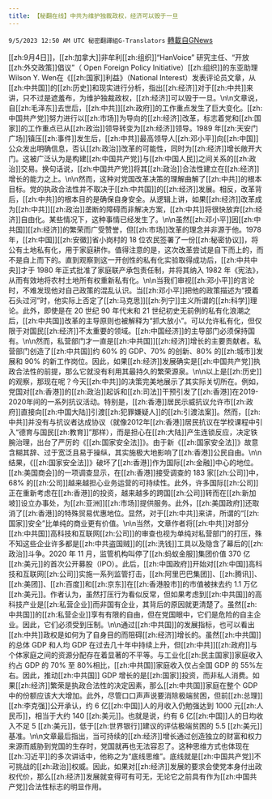 ```yaml
---
title: 【秘翻在线】中共为维护独裁政权，经济可以毁于一旦
---
```

`9/5/2023 12:50 AM UTC 秘密翻譯組G-Translators` [轉載自GNews](https://gnews.org/articles/1645014)

[[zh:9月4日]]，[[zh:加拿大]]非牟利[[zh:组织]]“HanVoice” 研究主任、“开放[[zh:外交政策]]倡议”（ Open Foreign Policy Initiative）[[zh:组织]]的东亚助理Wilson Y. Wen在《[[zh:国家]]利益》（National Interest）发表评论员文章，从[[zh:中共国]]的[[zh:历史]]和现实进行分析，指出[[zh:经济]]对于[[zh:中共]]来讲，只不过是遮羞布，为维护独裁政权，[[zh:经济]]可以毁于一旦。\n\n文章说，自[[zh:毛泽东]]去世后，[[zh:中共]][[zh:政府]]的工作重点发生了巨大变化。[[zh:中国共产党]]努力进行以[[zh:市场]]为导向的[[zh:经济]]改革，标志着党和[[zh:国家]]的工作重点已从[[zh:政治]]领导转变为[[zh:经济]]领导。1989 年[[zh:天安门广场]]镇压[[zh:事件]]发生后，[[zh:中共]]最高领导人[[zh:邓小平]]向[[zh:中国]]公众发出明确信息，否认[[zh:政治]]改革的可能性，同时为[[zh:经济]]增长敞开大门。这被广泛认为是构建[[zh:中国共产党]]与[[zh:中国人民]]之间关系的[[zh:政治]]交易。换句话说，[[zh:中国共产党]]将其[[zh:政治]]合法性建立在[[zh:经济]]增长的能力之上。\n\n然而，这种对党国改革决策的理解曲解了[[zh:中共]]的根本目标。党的执政合法性并不取决于[[zh:中共国]]的[[zh:经济]]发展。相反，改革背后，[[zh:中共]]的根本目的是确保自身安全。从逻辑上讲，如果[[zh:经济]]改革成为[[zh:中共]][[zh:政治]]垄断的障碍而非解决方案，[[zh:中共]]将很快放弃[[zh:经济]]自由化。某些情况下，这种事情已经发生了。\n\n虽然[[zh:邓小平]]因[[zh:中共国]][[zh:经济]]的繁荣而广受赞誉，但[[zh:市场]]改革的理念并非源于他。1978 年，[[zh:中国]][[zh:安徽]]省小岗村的 18 位农民签署了一份[[zh:秘密协议]]，将公有土地私有化，用于家庭耕作。值得注意的是，这次改革尝试是自下而上的，而不是自上而下的。直到观察到这一开创性的私有化实验取得成功后，[[zh:中共中央]]才于 1980 年正式批准了家庭联产承包责任制，并将其纳入 1982 年《宪法》，从而有效地将农村土地所有权重新私有化。\n\n当我们审视[[zh:邓小平]]的言论时，不难发现他对自己政策的混乱认识。当[[zh:邓小平]]把他的政策描述为“摸着石头过河”时，他实际上否定了[[zh:马克思]][[zh:列宁]]主义所谓的[[zh:科学]]理论。此外，即使是在 20 世纪 90 年代末和 21 世纪初史无前例的私有化浪潮之后，[[zh:中共国]]改革的主导原则也被解释为“抓大放小”。可以允许私有化，但仅限于对国民[[zh:经济]]不太重要的领域。[[zh:中国经济]]的主导部门必须保持国有。\n\n然而，私营部门才一直是[[zh:中共国]][[zh:经济]]增长的主要贡献者。私营部门创造了[[zh:中共国]]约 60% 的 GDP、70% 的创新、80% 的[[zh:城市]]发展和 90% 的新工作岗位。因此，如果[[zh:经济]]发展确实是[[zh:中国共产党]]执政合法性的前提，那么它就没有利用其最持久的繁荣源泉。\n\n以上是[[zh:历史]]的观察，那现在呢？今天[[zh:中共]]的决策完美地展示了其实际关切所在。例如，党国对[[zh:香港]]的[[zh:政治]]起诉和[[zh:司法]]干预引发了[[zh:香港]]在2019-2020年间的一系列抗议活动。特别是，[[zh:香港]]居民示威抗议允许市[[zh:政府]]直接向[[zh:中国大陆]]引渡[[zh:犯罪嫌疑人]]的[[zh:引渡法案]]。然而，[[zh:中共]]并没有与抗议者达成协议（就像2012年[[zh:香港]]居民抗议在学校课程中引入“德育与国民[[zh:教育]]”那样），而是担心在[[zh:大陆]]产生连锁反应，决定铁腕治理，出台了严厉的《[[zh:国家安全法]]》。由于新《[[zh:国家安全法]]》故意含糊其辞、过于宽泛且易于操纵，其实施极大地影响了[[zh:香港]]公民自由。\n\n结果，《[[zh:国家安全法]]》破坏了[[zh:香港]]作为国际[[zh:金融]]中心的地位。[[zh:美国商会]]的一项调查显示，在[[zh:香港]]接受调查的 183 家[[zh:公司]]中，68% 的[[zh:公司]]越来越担心业务运营的可持续性。此外，许多国际[[zh:公司]]正在重新考虑在[[zh:香港]]的投资，越来越多的跨国[[zh:公司]]转而在[[zh:新加坡]]设立办事处，为[[zh:亚洲]][[zh:市场]]提供服务。此外，[[zh:美国政府]]还取消了[[zh:香港]]的特殊贸易优惠地位。显然，对于[[zh:中共]]来讲，所谓的“[[zh:国家]]安全”比单纯的商业更有价值。\n\n当然，文章作者将[[zh:中共]]对部分[[zh:中共国]]高科技和互联网[[zh:公司]]的审查也视为单纯对私营部门的打压，殊不知这些企业许多都是[[zh:中共盗国贼]]的[[zh:洗钱]]工具以及隐含了幕后的[[zh:政治]]斗争。2020 年 11 月，监管机构叫停了[[zh:蚂蚁金服]]集团价值 370 亿[[zh:美元]]的首次公开募股（IPO）。此后，[[zh:中国政府]]开始对[[zh:中国]]高科技和互联网[[zh:公司]]实施一系列监管打击，[[zh:阿里巴巴集团]]、[[zh:腾讯]]、[[zh:美团]]、[[zh:百度]]和[[zh:京东]]在[[zh:香港股市]]的市值被抹去约 1.1 万亿[[zh:美元]]。作者认为，虽然打压行为看似反常，但如果考虑到[[zh:中共国]]的高科技产业是[[zh:私营企业]]而非国有企业，其背后的原因就更清楚了。虽然[[zh:中共国]]的[[zh:私营企业]]享有有限的自由，但在党国眼中，它们是危险的自主企业。因此，它们必须受到压制。\n\n通过[[zh:中共国]]的发展指标，也可以看出[[zh:中共]]政权是如何为了自身目的而阻碍[[zh:经济]]增长的。虽然[[zh:中共国]]的总体 GDP 和人均 GDP 在过去几十年中持续上升，但[[zh:中共]][[zh:政府]]与个体家庭之间的资源分配存在着显著的不平等。与工业化[[zh:民主国家]]家庭收入约占 GDP 的 70% 至 80%相比，[[zh:中共国]]家庭收入仅占全国 GDP 的 55%左右。因此，推动[[zh:中共国]] GDP 增长的是[[zh:国家]]投资，而非私人消费。如果[[zh:经济]]繁荣是执政合法性的决定因素，那么[[zh:中共国]]家庭在整个 GDP 中的份额应该大大增加。此外，尽管口口声声说要消除极端贫困，但前[[zh:总理]][[zh:李克强]]公开承认，约 6 亿[[zh:中国]]人的月收入仍勉强达到 1000 元[[zh:人民币]]，相当于大约 140 [[zh:美元]]。也就是说，约有 6 亿[[zh:中国]]人的日均收入不足 5 [[zh:美元]]，低于[[zh:世界银行]]建议的评估极端贫困的 5.5 [[zh:美元]]基准。\n\n文章最后指出，当可持续的[[zh:经济]]增长通过创造独立的财富和权力来源而威胁到党国的生存时，党国就再也无法容忍了。这种思维方式也体现在[[zh:习近平]]的多次讲话中，他称之为“底线思维”。底线就是[[zh:中国共产党]]不可挑战的[[zh:政治]]权威。因此，如果对[[zh:经济]]发展的要求会使党本身付出政权代价，那么[[zh:经济]]发展就变得可有可无，无论它之前具有作为[[zh:中国共产党]]合法性标志的明显作用。
